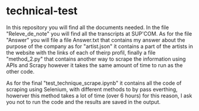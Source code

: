 # technical-test

In this repository you will find all the documents needed. In the file "Releve_de_note" you will find all the transcripts at SUP'COM.
As for the file "Answer" you will file a file Answer.txt that contains my answer about the purpose of the company as for "artist.json" it contains a part of the artists
in the website with the links of each of theirp profil, finally a file "method_2.py" that contains another way to scrape the information using APIs and Scrapy
however it takes the same amount of time to run as the other code.

As for the final "test_technique_scrape.ipynb" it contains all the code of scraping using Selenium, with different methods to by pass everthing, howerver this method
takes a lot of time (over 6 hours) for this reason, I ask you not to run the code and the results are saved in the output.
